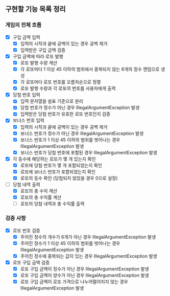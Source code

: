 ## 구현할 기능 목록 정리

### 게임의 전체 흐름

- [x] 구입 금액 입력
  - [x] 입력의 시작과 끝에 공백이 있는 경우 공백 제거
  - [x] 입력받은 구입 금액 검증
- [x] 구입 금액에 따라 로또 발행
  - [x] 로또 발행 수량 계산
  - [x] 각 로또마다 1 이상 45 이하의 범위에서 중복되지 않는 6개의 정수 랜덤으로 생성
  - [x] 각 로또마다 로또 번호를 오름차순으로 정렬
  - [x] 로또 발행 수량과 각 로또의 번호를 사용자에게 출력
- [x] 당첨 번호 입력
  - [x] 입력 문자열을 쉼표 기준으로 분리
  - [x] 당첨 번호가 정수가 아닌 경우 IllegalArgumentException 발생
  - [x] 입력받은 당첨 번호가 유효한 로또 번호인지 검증
- [x] 보너스 번호 입력
  - [x] 입력의 시작과 끝에 공백이 있는 경우 공백 제거
  - [x] 보너스 번호가 정수가 아닌 경우 IllegalArgumentException 발생
  - [x] 보너스 번호가 1 이상 45 이하의 범위를 벗어나는 경우 IllegalArgumentException 발생
  - [x] 보너스 번호가 당첨 번호에 포함된 경우 IllegalArgumentException 발생
- [x] 각 등수에 해당하는 로또가 몇 개 있는지 확인
  - [x] 로또에 당첨 번호가 몇 개 포함되었는지 확인
  - [x] 로또에 보너스 번호가 포함되었는지 확인
  - [x] 로또의 등수 확인 (당첨되지 않았을 경우 0으로 설정)
- [ ] 당첨 내역 출력
  - [x] 로또의 총 수익 계산
  - [x] 로또의 총 수익률 계산
  - [ ] 로또의 당첨 내역과 총 수익률 출력

### 검증 사항

- [x] 로또 번호 검증
  - [x] 주어진 정수의 개수가 6개가 아닌 경우 IllegalArgumentException 발생
  - [x] 주어진 정수가 1 이상 45 이하의 범위를 벗어나는 경우 IllegalArgumentException 발생
  - [x] 주어진 정수에 중복되는 값이 있는 경우 IllegalArgumentException 발생
- [x] 로또 구입 금액 검증
  - [x] 로또 구입 금액이 정수가 아닌 경우 IllegalArgumentException 발생
  - [x] 로또 구입 금액이 양수가 아닌 경우 IllegalArgumentException 발생
  - [x] 로또 구입 금액이 로또 가격으로 나누어떨어지지 않는 경우 IllegalArgumentException 발생
